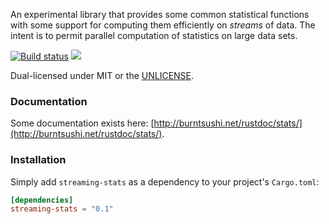An experimental library that provides some common statistical functions with
some support for computing them efficiently on *streams* of data. The intent
is to permit parallel computation of statistics on large data sets.

[![Build status](https://api.travis-ci.org/BurntSushi/rust-stats.png)](https://travis-ci.org/BurntSushi/rust-stats)
[![](http://meritbadge.herokuapp.com/streaming-stats)](https://crates.io/crates/streaming-stats)

Dual-licensed under MIT or the [UNLICENSE](http://unlicense.org).


### Documentation

Some documentation exists here:
[http://burntsushi.net/rustdoc/stats/](http://burntsushi.net/rustdoc/stats/).


### Installation

Simply add `streaming-stats` as a dependency to your project's `Cargo.toml`:

```toml
[dependencies]
streaming-stats = "0.1"
```
